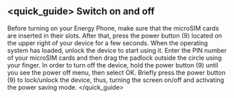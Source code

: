 ## <quick_guide> Switch on and off

Before turning on your Energy Phone, make sure that the microSIM cards are inserted in their slots. After that, press the power button (9) located on the upper right of your device for a few seconds. When the operating system has loaded, unlock the device to start using it. Enter the PIN number of your microSIM cards and then drag the padlock outside the circle using your finger.
In order to turn off the device, hold the power button (9) until you see the power off menu, then select OK.
Briefly press the power button (9) to lock/unlock the device, thus, turning the screen on/off and activating the power saving mode.
</quick_guide>

